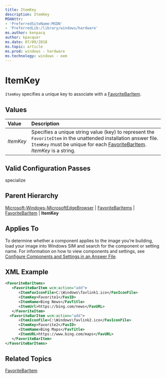 ```yaml
---
title: ItemKey
description: ItemKey
MSHAttr:
- 'PreferredSiteName:MSDN'
- 'PreferredLib:/library/windows/hardware'
ms.author: kenpacq
author: kpacquer
ms.date: 07/09/2018
ms.topic: article
ms.prod: windows - hardware
ms.technology: windows - oem
---
```


# ItemKey

`ItemKey` specifies a unique key to associate with a [FavoriteBarItem](microsoft-windows-microsoftedgebrowser-favoritebaritems-favoritebaritem.md).

## Values

| Value                   | Description                                                |
|:------------------------|:--------------------------------------------------------------------------------------|
| _ItemKey_ | Specifies a unique string value (key) to represent the `FavoriteItem` in the unattended installation answer file. `ItemKey` must be unique for each [FavoriteBarItem](microsoft-windows-microsoftedgebrowser-favoritebaritems-favoritebaritem.md). _ItemKey_ is a string. |


## Valid Configuration Passes

specialize

## Parent Hierarchy

[Microsoft-Windows-MicrosoftEdgeBrowser](microsoft-windows-microsoftedgebrowser.md) | [FavoriteBarItems](microsoft-windows-microsoftedgebrowser-favoritebaritems.md) | [FavoriteBarItem](microsoft-windows-microsoftedgebrowser-favoritebaritems-favoritebaritem.md) | **ItemKey**

## Applies To

To determine whether a component applies to the image you’re building, load your image into Windows SIM and search for the component or setting name. For information on how to view components and settings, see [Configure Components and Settings in an Answer File](https://docs.microsoft.com/en-us/windows-hardware/customize/desktop/wsim/configure-components-and-settings-in-an-answer-file).

## XML Example

```XML
<FavoriteBarItems>
   <FavoriteBarItem wcm:action="add">
      <ItemFavIconFile>C:\Windows\favlink1.ico</FavIconFile>
      <ItemKey>Favorite1</FavID>
      <ItemName>Bing News</FavTitle>
      <ItemUrl>https://bing.com/news</FavURL>
   </FavoriteItem>
  <FavoriteBarItem wcm:action="add">
      <ItemIconFile>C:\Windows\favlink2.ico</FavIconFile>
      <ItemKey>Favorite2</FavID>
      <ItemName>Bing Maps</FavTitle>
      <ItemURL>https://www.bing.com/maps</FavURL>
   </FavoriteBarItem>
</FavoriteBarItems>
```

## Related Topics

[FavoriteBarItem](microsoft-windows-microsoftedgebrowser-favoritebaritems-favoritebaritem.md)
